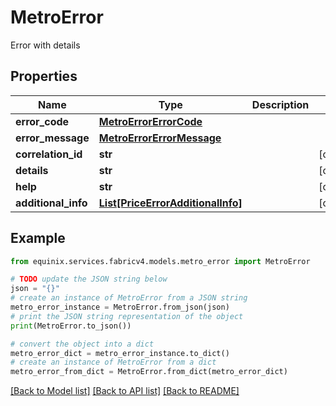 # MetroError

Error with details

## Properties

Name | Type | Description | Notes
------------ | ------------- | ------------- | -------------
**error_code** | [**MetroErrorErrorCode**](MetroErrorErrorCode.md) |  | 
**error_message** | [**MetroErrorErrorMessage**](MetroErrorErrorMessage.md) |  | 
**correlation_id** | **str** |  | [optional] 
**details** | **str** |  | [optional] 
**help** | **str** |  | [optional] 
**additional_info** | [**List[PriceErrorAdditionalInfo]**](PriceErrorAdditionalInfo.md) |  | [optional] 

## Example

```python
from equinix.services.fabricv4.models.metro_error import MetroError

# TODO update the JSON string below
json = "{}"
# create an instance of MetroError from a JSON string
metro_error_instance = MetroError.from_json(json)
# print the JSON string representation of the object
print(MetroError.to_json())

# convert the object into a dict
metro_error_dict = metro_error_instance.to_dict()
# create an instance of MetroError from a dict
metro_error_from_dict = MetroError.from_dict(metro_error_dict)
```
[[Back to Model list]](../README.md#documentation-for-models) [[Back to API list]](../README.md#documentation-for-api-endpoints) [[Back to README]](../README.md)


